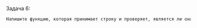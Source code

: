 Задача 6:

```txt
Напишите функцию, которая принимает строку и проверяет, является ли она палиндромом.
```
